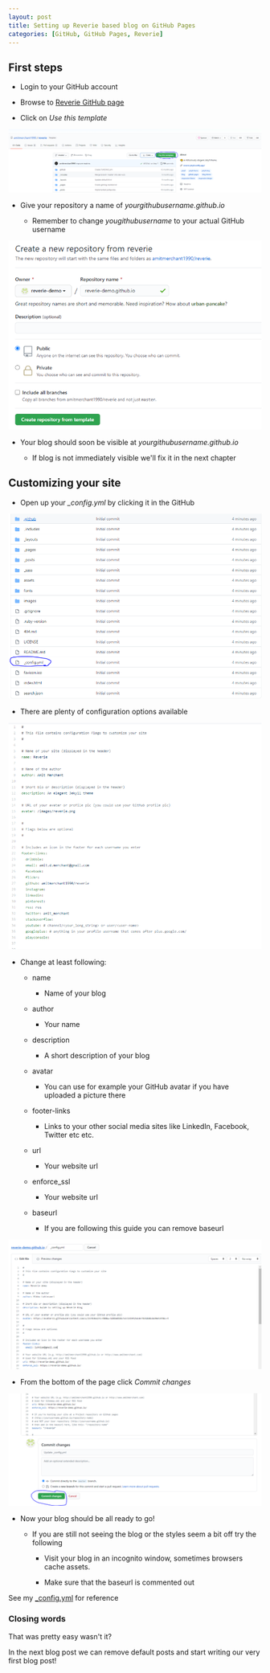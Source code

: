 ```yaml
---
layout: post
title: Setting up Reverie based blog on GitHub Pages
categories: [GitHub, GitHub Pages, Reverie]
---
```


## First steps

- Login to your GitHub account

- Browse to [Reverie GitHub page](https://github.com/amitmerchant1990/reverie)

- Click on *Use this template*

![Use this template in GitHub](/images/2020-10-04/01.PNG)

- Give your repository a name of *yourgithubusername.github.io*

  - Remember to change *yougithubusername* to your actual GitHub username

![Create a repository in GitHub](/images/2020-10-04/02.PNG)

- Your blog should soon be visible at *yourgithubusername.github.io*

  - If blog is not immediately visible we'll fix it in the next chapter

## Customizing your site

- Open up your *_config.yml* by clicking it in the GitHub

![Config.yml in GitHub](/images/2020-10-04/03.PNG)

- There are plenty of configuration options available

![Config.yml](/images/2020-10-04/04.PNG)

- Change at least following:

  - name

    - Name of your blog

  - author

    - Your name

  - description

    - A short description of your blog

  - avatar

    - You can use for example your GitHub avatar if you have uploaded a picture there

  - footer-links

    - Links to your other social media sites like LinkedIn, Facebook, Twitter etc etc.

  - url

    - Your website url

  - enforce_ssl

    - Your website url

  - baseurl

    - If you are following this guide you can remove baseurl

![Finished config.yml](/images/2020-10-04/05.PNG)

- From the bottom of the page click *Commit changes*

![Commit changes](/images/2020-10-04/06.PNG)

- Now your blog should be all ready to go!

  - If you are still not seeing the blog or the styles seem a bit off try the following

    - Visit your blog in an incognito window, sometimes browsers cache assets.

    - Make sure that the baseurl is commented out

See my [_config.yml](https://github.com/MikkoLuhtasaari/MikkoLuhtasaari.github.io/blob/master/_config.yml) for reference

### Closing words

That was pretty easy wasn't it?

In the next blog post we can remove default posts and start writing our very first blog post!
